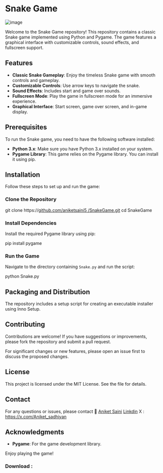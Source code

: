# Snake Game
![image](https://github.com/user-attachments/assets/61d1fb05-7111-474f-ac60-5171f299c008)

Welcome to the Snake Game repository! This repository contains a classic Snake game implemented using Python and Pygame. The game features a graphical interface with customizable controls, sound effects, and fullscreen support.

## Features

- **Classic Snake Gameplay**: Enjoy the timeless Snake game with smooth controls and gameplay.
- **Customizable Controls**: Use arrow keys to navigate the snake.
- **Sound Effects**: Includes start and game over sounds.
- **Fullscreen Mode**: Play the game in fullscreen mode for an immersive experience.
- **Graphical Interface**: Start screen, game over screen, and in-game display.

## Prerequisites

To run the Snake game, you need to have the following software installed:

- **Python 3.x**: Make sure you have Python 3.x installed on your system.
- **Pygame Library**: This game relies on the Pygame library. You can install it using pip.

## Installation

Follow these steps to set up and run the game:

### Clone the Repository

git clone https://[github.com/aniketsaini5 /SnakeGame.git](https://github.com/aniketsaini5/-SnakeByte)
cd SnakeGame

### Install Dependencies

Install the required Pygame library using pip:

pip install pygame


### Run the Game

Navigate to the directory containing `Snake.py` and run the script:

python Snake.py


## Packaging and Distribution

The repository includes a setup script for creating an executable installer using Inno Setup.

## Contributing

Contributions are welcome! If you have suggestions or improvements, please fork the repository and submit a pull request.

For significant changes or new features, please open an issue first to discuss the proposed changes.

## License

This project is licensed under the MIT License. See the  file for details.

## Contact

For any questions or issues, please contact
📧 [Aniket Saini](mailto:aniketsanikdl@gamil.com)
[Linkdin](https://www.linkedin.com/in/saini-aniket) 
X : https://x.com/Aniket_sadhiyan


## Acknowledgments

- **Pygame**: For the game development library.

Enjoy playing the game!
### Download : 

